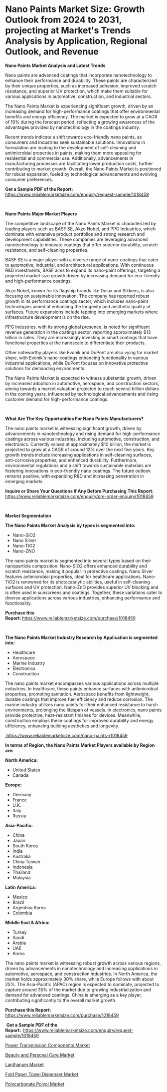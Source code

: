 <p><h1>Nano Paints Market Size: Growth Outlook from 2024 to 2031, projecting at Market's Trends Analysis by Application, Regional Outlook, and Revenue</h1></p><p><strong>Nano Paints Market Analysis and Latest Trends</strong></p>
<p><p>Nano paints are advanced coatings that incorporate nanotechnology to enhance their performance and durability. These paints are characterized by their unique properties, such as increased adhesion, improved scratch resistance, and superior UV protection, which make them suitable for various applications in automotive, construction, and industrial sectors. </p><p>The Nano Paints Market is experiencing significant growth, driven by an increasing demand for high-performance coatings that offer environmental benefits and energy efficiency. The market is expected to grow at a CAGR of 10% during the forecast period, reflecting a growing awareness of the advantages provided by nanotechnology in the coatings industry.</p><p>Recent trends indicate a shift towards eco-friendly nano paints, as consumers and industries seek sustainable solutions. Innovations in formulation are leading to the development of self-cleaning and antimicrobial properties in paints, making them more appealing for residential and commercial use. Additionally, advancements in manufacturing processes are facilitating lower production costs, further contributing to market growth. Overall, the Nano Paints Market is positioned for robust expansion, fueled by technological advancements and evolving consumer preferences.</p></p>
<p><strong>Get a Sample PDF of the Report:&nbsp;</strong> <a href="https://www.reliablemarketsize.com/enquiry/request-sample/1018459?utm_campaign=1144&utm_medium=2&utm_source=Github&utm_content=ia&utm_term=02102024&utm_id=nano-paints">https://www.reliablemarketsize.com/enquiry/request-sample/1018459</a></p>
<p>&nbsp;</p>
<p><strong>Nano Paints Major Market Players</strong></p>
<p><p>The competitive landscape of the Nano Paints Market is characterized by leading players such as BASF SE, Akzo Nobel, and PPG Industries, which dominate with extensive product portfolios and strong research and development capabilities. These companies are leveraging advanced nanotechnology to innovate coatings that offer superior durability, scratch resistance, and self-cleaning properties.</p><p>BASF SE is a major player with a diverse range of nano-coatings that cater to automotive, industrial, and architectural applications. With continuous R&D investments, BASF aims to expand its nano-paint offerings, targeting a projected market size growth driven by increasing demand for eco-friendly and high-performance coatings.</p><p>Akzo Nobel, known for its flagship brands like Dulux and Sikkens, is also focusing on sustainable innovation. The company has reported robust growth in its performance coatings sector, which includes nano-paint technologies aimed at enhancing the longevity and aesthetic quality of surfaces. Future expansions include tapping into emerging markets where infrastructure development is on the rise.</p><p>PPG Industries, with its strong global presence, is noted for significant revenue generation in the coatings sector, reporting approximately $13 billion in sales. They are increasingly investing in smart coatings that have functional properties at the nanoscale to differentiate their products.</p><p>Other noteworthy players like Evonik and DuPont are also vying for market share, with Evonik's nano-coatings enhancing functionality in various industrial applications, while DuPont focuses on innovative protective solutions for demanding environments.</p><p>The Nano Paints Market is expected to witness substantial growth, driven by increased adoption in automotive, aerospace, and construction sectors, aiming towards a market valuation projected to reach several billion dollars in the coming years, influenced by technological advancements and rising customer demand for high-performance coatings.</p></p>
<p>&nbsp;</p>
<p><strong>What Are The Key Opportunities For Nano Paints Manufacturers?</strong></p>
<p><p>The nano paints market is witnessing significant growth, driven by advancements in nanotechnology and rising demand for high-performance coatings across various industries, including automotive, construction, and electronics. Currently valued at approximately $10 billion, the market is projected to grow at a CAGR of around 12% over the next five years. Key growth trends include increasing applications in self-cleaning surfaces, anti-corrosive properties, and enhanced durability. Furthermore, environmental regulations and a shift towards sustainable materials are fostering innovations in eco-friendly nano coatings. The future outlook remains positive, with expanding R&D and increasing penetration in emerging markets.</p></p>
<p><strong>Inquire or Share Your Questions If Any Before Purchasing This Report:</strong> <a href="https://www.reliablemarketsize.com/enquiry/pre-order-enquiry/1018459?utm_campaign=1144&utm_medium=2&utm_source=Github&utm_content=ia&utm_term=02102024&utm_id=nano-paints">https://www.reliablemarketsize.com/enquiry/pre-order-enquiry/1018459</a></p>
<p>&nbsp;</p>
<p><strong>Market Segmentation</strong></p>
<p><strong>The Nano Paints Market Analysis by types is segmented into:</strong></p>
<p><ul><li>Nano-SiO2</li><li>Nano Silver</li><li>Nano-TiO2</li><li>Nano-ZNO</li></ul></p>
<p><p>The nano paints market is segmented into several types based on their nanoparticle composition. Nano-SiO2 offers enhanced durability and scratch resistance, making it popular in protective coatings. Nano Silver features antimicrobial properties, ideal for healthcare applications. Nano-TiO2 is renowned for its photocatalytic abilities, useful in self-cleaning surfaces and UV protection. Nano-ZnO provides superior UV blocking and is often used in sunscreens and coatings. Together, these variations cater to diverse applications across various industries, enhancing performance and functionality.</p></p>
<p><strong>Purchase this Report:&nbsp;</strong><a href="https://www.reliablemarketsize.com/purchase/1018459?utm_campaign=1144&utm_medium=2&utm_source=Github&utm_content=ia&utm_term=02102024&utm_id=nano-paints">https://www.reliablemarketsize.com/purchase/1018459</a></p>
<p>&nbsp;</p>
<p><strong>The Nano Paints Market Industry Research by Application is segmented into:</strong></p>
<p><ul><li>Healthcare</li><li>Aerospace</li><li>Marine Industry</li><li>Electronics</li><li>Construction</li></ul></p>
<p><p>The nano paints market encompasses various applications across multiple industries. In healthcare, these paints enhance surfaces with antimicrobial properties, promoting sanitation. Aerospace benefits from lightweight, durable coatings that improve fuel efficiency and reduce corrosion. The marine industry utilizes nano paints for their enhanced resistance to harsh environments, prolonging the lifespan of vessels. In electronics, nano paints provide protective, heat-resistant finishes for devices. Meanwhile, construction employs these coatings for improved durability and energy efficiency, enhancing building aesthetics and longevity.</p></p>
<p><a href="https://www.reliablemarketsize.com/nano-paints-r1018459?utm_campaign=1144&utm_medium=2&utm_source=Github&utm_content=ia&utm_term=02102024&utm_id=nano-paints">&nbsp;https://www.reliablemarketsize.com/nano-paints-r1018459</a></p>
<p><strong>In terms of Region, the Nano Paints Market Players available by Region are:</strong></p>
<p>
    <p> <strong> North America: </strong>
        <ul>
            <li>United States</li>
            <li>Canada</li>
        </ul>
        </p> 
    <p> <strong> Europe: </strong>
        <ul>
            <li>Germany</li>
            <li>France</li>
            <li>U.K.</li>
            <li>Italy</li>
            <li>Russia</li>
        </ul>
        </p> 
    <p> <strong> Asia-Pacific: </strong>
        <ul>
            <li>China</li>
            <li>Japan</li>
            <li>South Korea</li>
            <li>India</li>
            <li>Australia</li>
            <li>China Taiwan</li>
            <li>Indonesia</li>
            <li>Thailand</li>
            <li>Malaysia</li>
        </ul>
        </p> 
    <p> <strong> Latin America: </strong>
        <ul>
            <li>Mexico</li>
            <li>Brazil</li>
            <li>Argentina Korea</li>
            <li>Colombia</li>
        </ul>
        </p> 
    <p> <strong> Middle East & Africa: </strong>
        <ul>
            <li>Turkey</li>
            <li>Saudi</li>
            <li>Arabia</li>
            <li>UAE</li>
            <li>Korea</li>
        </ul>
    </p>
    </p>
<p><p>The nano paints market is witnessing robust growth across various regions, driven by advancements in nanotechnology and increasing applications in automotive, aerospace, and construction industries. In North America, the market holds approximately 30% share, while Europe follows with about 25%. The Asia-Pacific (APAC) region is expected to dominate, projected to capture around 35% of the market due to growing industrialization and demand for advanced coatings. China is emerging as a key player, contributing significantly to the overall market growth.</p></p>
<p><strong>Purchase this Report: </strong><a href="https://www.reliablemarketsize.com/purchase/1018459?utm_campaign=1144&utm_medium=2&utm_source=Github&utm_content=ia&utm_term=02102024&utm_id=nano-paints">https://www.reliablemarketsize.com/purchase/1018459</a></p>
<p>&nbsp;<strong>Get a Sample PDF of the Report:&nbsp;&nbsp;</strong><a href="https://www.reliablemarketsize.com/enquiry/request-sample/1018459?utm_campaign=1144&utm_medium=2&utm_source=Github&utm_content=ia&utm_term=02102024&utm_id=nano-paints">https://www.reliablemarketsize.com/enquiry/request-sample/1018459</a></p>
<p><strong></strong></p>
<p><p><a href="https://github.com/mabutironaldo/Market-Research-Report-List-6/blob/main/power-transmission-components-market.md?utm_campaign=1144&utm_medium=2&utm_source=Github&utm_content=ia&utm_term=02102024&utm_id=nano-paints">Power Transmission Components Market</a></p><p><a href="https://www.linkedin.com/pulse/beauty-personal-care-market-forecasts-trends-impact-analysis-2024-ow1fc?utm_campaign=1144&utm_medium=2&utm_source=Github&utm_content=ia&utm_term=02102024&utm_id=nano-paints">Beauty and Personal Care Market</a></p><p><a href="https://issuu.com/reportprime-2/docs/lanthanum-market-size-2030.pptx_746bedf0329569?utm_campaign=1144&utm_medium=2&utm_source=Github&utm_content=ia&utm_term=02102024&utm_id=nano-paints">Lanthanum Market</a></p><p><a href="https://issuu.com/reportprime-2/docs/fold-paper-towel-dispenser-market-s_0a559a95126d52?utm_campaign=1144&utm_medium=2&utm_source=Github&utm_content=ia&utm_term=02102024&utm_id=nano-paints">Fold Paper Towel Dispenser Market</a></p><p><a href="https://www.linkedin.com/pulse/strategic-market-insights-global-polycarbonate-polyol-2024-4jole?trackingId=3%2B%2F9RjT4Ru24kWMBu79Png%3D%3D&utm_campaign=1144&utm_medium=2&utm_source=Github&utm_content=ia&utm_term=02102024&utm_id=nano-paints">Polycarbonate Polyol Market</a></p></p>
